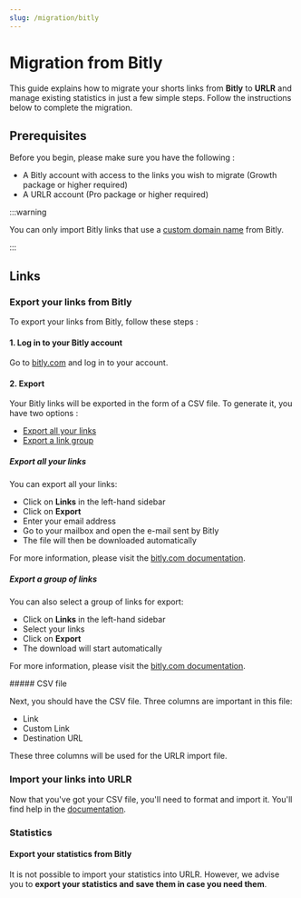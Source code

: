 ```yaml
---
slug: /migration/bitly
---
```


# Migration from Bitly

This guide explains how to migrate your shorts links from **Bitly** to **URLR** and manage existing statistics in just a few simple steps. Follow the instructions below to complete the migration.

## Prerequisites

Before you begin, please make sure you have the following :

- A Bitly account with access to the links you wish to migrate (Growth package or higher required)
- A URLR account (Pro package or higher required)

:::warning

You can only import Bitly links that use a [custom domain name](https://support.rebrandly.com/hc/en-us/articles/224917167-What-is-a-Custom-Branded-Domain-Name) from Bitly.

:::

## Links

### Export your links from Bitly

To export your links from Bitly, follow these steps :

#### 1. Log in to your Bitly account

Go to [bitly.com](https://bitly.com) and log in to your account.

#### 2. Export

Your Bitly links will be exported in the form of a CSV file. To generate it, you have two options :

- [Export all your links](#export-all-your-links)
- [Export a link group](#export-a-group-of-links)

##### Export all your links

You can export all your links:

- Click on **Links** in the left-hand sidebar
- Click on **Export**
- Enter your email address
- Go to your mailbox and open the e-mail sent by Bitly
- The file will then be downloaded automatically

For more information, please visit the [bitly.com documentation](https://support.bitly.com/hc/en-us/articles/230631767-How-do-I-export-link-data-for-a-select-group-of-links).

##### Export a group of links

You can also select a group of links for export:

- Click on **Links** in the left-hand sidebar
- Select your links
- Click on **Export**
- The download will start automatically

For more information, please visit the [bitly.com documentation](https://support.bitly.com/hc/en-us/articles/230631767-How-do-I-export-link-data-for-a-select-group-of-links).

##### CSV file

Next, you should have the CSV file. Three columns are important in this file:

- Link
- Custom Link
- Destination URL

These three columns will be used for the URLR import file.

### Import your links into URLR

Now that you've got your CSV file, you'll need to format and import it. You'll find help in the [documentation](imports/links.md).

### Statistics

#### Export your statistics from Bitly

It is not possible to import your statistics into URLR. However, we advise you to **export your statistics and save them in case you need them**.
